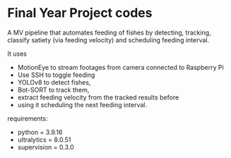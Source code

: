 # Final Year Project codes
A MV pipeline that automates feeding of fishes by detecting, tracking, classify satiety (via feeding velocity) and scheduling feeding interval. 

It uses 
- MotionEye to stream footages from camera connected to Raspberry Pi
- Use SSH to toggle feeding 
- YOLOv8 to detect fishes, 
- Bot-SORT to track them, 
- extract feeding velocity from the tracked results before 
- using it scheduling the next feeding interval. 

requirements:
- python = 3.9.16
- ultralytics = 8.0.51
- supervision = 0.3.0
